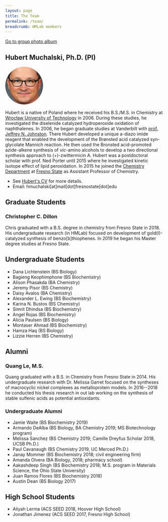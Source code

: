 ```yaml
---
layout: page
title: The Team
permalink: /team/
breadcrumb: HMLab members
---
```


[Go to group photo album](/team/photos)

## Hubert Muchalski, Ph.D. (PI)

<img src="/img/hm-circle2.png" width="120" />

Hubert is a native of Poland where he received his B.S./M.S. in Chemistry at [Wrocław University of Technology][pwr] in 2006. During these studies, he investigated the diselenide catalyzed hydroperoxide oxidation of naphthalenes. In 2006, he began graduate studies at Vanderbilt with [prof. Jeffrey N. Johnston][jnj]. There Hubert developed a unique a-diazo imide reagent that enabled the development of the Brønsted acid catalyzed syn-glycolate Mannich reaction. He then used the Bronsted acid-promoted azide-alkene synthesis of _vic_-amino alcohols to develop a two directional synthesis approach to (+)-zwittermicin A. Hubert was a postdoctoral scholar with prof. Ned Porter until 2015 where he investigated kinetic isotope effect of lipid peroxidation. In 2015 he joined the [Chemistry Department][csm-chem] at [Fresno State][csuf] as Assistant Professor of Chemistry.

- See [Hubert's CV][cv] for more details.
- Email: hmuchalski[at]mail[dot]fresnostate[dot]edu
<!-- - Request an appointment: [https://muchalski.page.link/book	][05195d58] -->



## Graduate Students

### Christopher C. Dillon

Chris graduated with a B.S. degree in chemistry from Fresno State in 2018. His undergraduate research (in HMLab) focused on development of gold(I)-catalyzed synthesis of benzo[b]thiophenes. In 2019 he began his Master degree studies at Fresno State.

<!-- ### Jeremy W. Pisor

Jeremy is our homegrown talent. He graduated with B.S. Chemistry degree from Fresno State in Fall 2019. His undergraduate research focused on gold(I)-catalyzed cyclizations. In January 2020 he joined the M.S. program at Fresno State.  -->

## Undergraduate Students

* Dana Lichtenstein (BS Biology)
* Bagieng Keophimphone (BS Biochemistry)
* Alison Phasakda (BA Chemistry)
* Jeremy Pisor (BS Chemistry)
* Daisy Avalos (BA Chemistry)
* Alexander L. Ewing (BS Biochemistry)
* Karina N. Bustos (BS Chemistry)
* Simrit Dhindsa (BS Biochemistry)
* Angel Rojas (BS Biochemistry)
* Alicia Paulsen (BS Biology)
* Montaser Ahmad  (BS Biochemistry)
* Hamza Haq (BS Biology)
* Lizzie Herren (BS Chemistry)

## Alumni

### Quang Le, M.S.

Quang graduated with a B.S. in Chemistry from Fresno State in 2014. His undergraduate research with Dr. Melissa Garret focused on the syntheses of macrocyclic nickel complexes as metalloprotein models. In 2016--2018 he conducted his thesis research in out lab working on the synthesis of stable sulfenic acids as potential antioxidants.

### Undergraduate Alumni

<!-- * Parveen Kaur (BS Biochemistry) -->
* Jamie Waite (BS Biochemistry 2019)
* Armando DeAlba (BS Biology, BA Chemistry 2019; MS Biotechnology program)
* Melissa Sanchez (BS Chemistry 2019; Camille Dreyfus Scholar 2018, UCSB Ph.D.)
* Paul Cavanaugh (BS Chemistry 2019, UC Merced Ph.D.)
* Janay Mommer (BS Biochemistry 2018; civil engineering firm)
* Amanda Olvera (BA Biology, 2018; pharmacy school)
* Aakashdeep Singh (BS Biochemistry 2018; M.S. program in Materials Science, the Ohio State University)
* Juan Ramos Flores (BS Biochemistry 2018)
* Austin Dean (BS Biology 2017)

## High School Students

* Aliyah Lerma (ACS SEED 2018, Hoover High School)
* Jonathan Jimenez (ACS SEED 2017, Fresno High School)

[csm-chem]: http://www.fresnostate.edu/csm/chemistry
[csuf]: http://www.fresnostate.edu
[pwr]: http://pwr.edu.pl/en/
[jnj]: http://johnstonchemistry.org/
[cv]: /downloads/vitae.pdf
[05195d58]: https://muchalski.page.link/book "Request an appointment"
